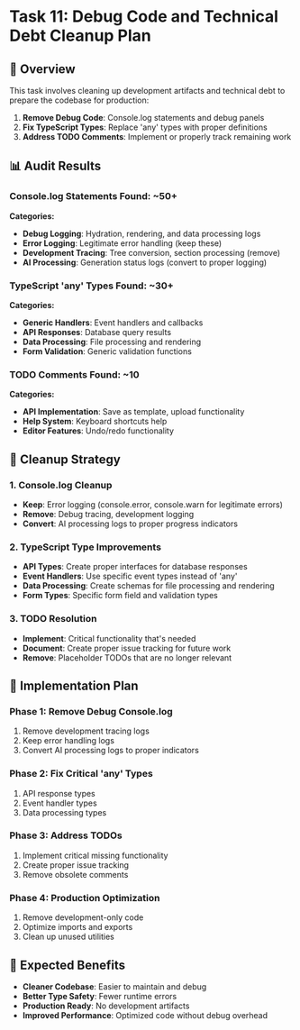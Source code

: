 # Task 11: Debug Code and Technical Debt Cleanup Plan

## 🎯 Overview

This task involves cleaning up development artifacts and technical debt to prepare the codebase for production:

1. **Remove Debug Code**: Console.log statements and debug panels
2. **Fix TypeScript Types**: Replace 'any' types with proper definitions
3. **Address TODO Comments**: Implement or properly track remaining work

## 📊 Audit Results

### Console.log Statements Found: ~50+
**Categories:**
- **Debug Logging**: Hydration, rendering, and data processing logs
- **Error Logging**: Legitimate error handling (keep these)
- **Development Tracing**: Tree conversion, section processing (remove)
- **AI Processing**: Generation status logs (convert to proper logging)

### TypeScript 'any' Types Found: ~30+
**Categories:**
- **Generic Handlers**: Event handlers and callbacks
- **API Responses**: Database query results
- **Data Processing**: File processing and rendering
- **Form Validation**: Generic validation functions

### TODO Comments Found: ~10
**Categories:**
- **API Implementation**: Save as template, upload functionality
- **Help System**: Keyboard shortcuts help
- **Editor Features**: Undo/redo functionality

## 🧹 Cleanup Strategy

### 1. Console.log Cleanup
- **Keep**: Error logging (console.error, console.warn for legitimate errors)
- **Remove**: Debug tracing, development logging
- **Convert**: AI processing logs to proper progress indicators

### 2. TypeScript Type Improvements
- **API Types**: Create proper interfaces for database responses
- **Event Handlers**: Use specific event types instead of 'any'
- **Data Processing**: Create schemas for file processing and rendering
- **Form Types**: Specific form field and validation types

### 3. TODO Resolution
- **Implement**: Critical functionality that's needed
- **Document**: Create proper issue tracking for future work
- **Remove**: Placeholder TODOs that are no longer relevant

## 🎯 Implementation Plan

### Phase 1: Remove Debug Console.log
1. Remove development tracing logs
2. Keep error handling logs
3. Convert AI processing logs to proper indicators

### Phase 2: Fix Critical 'any' Types
1. API response types
2. Event handler types
3. Data processing types

### Phase 3: Address TODOs
1. Implement critical missing functionality
2. Create proper issue tracking
3. Remove obsolete comments

### Phase 4: Production Optimization
1. Remove development-only code
2. Optimize imports and exports
3. Clean up unused utilities

## 🚀 Expected Benefits

- **Cleaner Codebase**: Easier to maintain and debug
- **Better Type Safety**: Fewer runtime errors
- **Production Ready**: No development artifacts
- **Improved Performance**: Optimized code without debug overhead